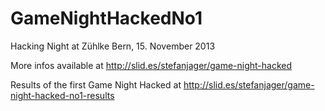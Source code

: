 GameNightHackedNo1
==================

Hacking Night at Zühlke Bern, 15. November 2013


More infos available at http://slid.es/stefanjager/game-night-hacked

Results of the first Game Night Hacked at http://slid.es/stefanjager/game-night-hacked-no1-results
